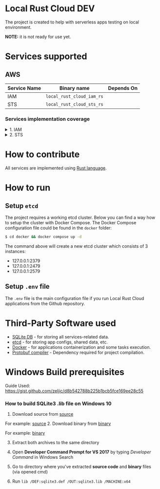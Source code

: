 # Local Rust Cloud DEV
The project is created to help with serverless apps testing on local environment.

**NOTE:** it is not ready for use yet.

# Services supported

## AWS
| Service Name | Binary name               | Depends On           |
|--------------|---------------------------|----------------------|
| IAM          | `local_rust_cloud_iam_rs` |                      |
| STS          | `local_rust_cloud_sts_rs` |                      |

### Services implementation coverage

<details>
<summary>1. IAM</summary>

- [ ] add_client_id_to_open_id_connect_provider
- [X] add_role_to_instance_profile
- [X] add_user_to_group
- [X] attach_group_policy
- [X] attach_role_policy
- [X] attach_user_policy
- [ ] change_password
- [ ] create_access_key
- [ ] create_account_alias
- [X] create_group
- [X] create_instance_profile
- [X] create_login_profile
- [ ] create_open_id_connect_provider
- [X] create_policy
- [X] create_policy_version
- [X] create_role
- [ ] create_saml_provider
- [ ] create_service_linked_role
- [ ] create_service_specific_credential
- [X] create_user
- [ ] create_virtual_mfa_device
- [ ] deactivate_mfa_device
- [ ] delete_access_key
- [ ] delete_account_alias
- [ ] delete_account_password_policy
- [ ] delete_group
- [ ] delete_group_policy
- [ ] delete_instance_profile
- [ ] delete_login_profile
- [ ] delete_open_id_connect_provider
- [ ] delete_policy
- [ ] delete_policy_version
- [ ] delete_role
- [ ] delete_role_permissions_boundary
- [ ] delete_role_policy
- [ ] delete_saml_provider
- [ ] delete_server_certificate
- [ ] delete_service_linked_role
- [ ] delete_service_specific_credential
- [ ] delete_signing_certificate
- [ ] delete_ssh_public_key
- [ ] delete_user
- [ ] delete_user_permissions_boundary
- [ ] delete_user_policy
- [ ] delete_virtual_mfa_device
- [ ] detach_group_policy
- [ ] detach_role_policy
- [ ] detach_user_policy
- [ ] enable_mfa_device
- [ ] generate_credential_report
- [ ] generate_organizations_access_report
- [ ] generate_service_last_accessed_details
- [ ] get_access_key_last_used
- [ ] get_account_authorization_details
- [ ] get_account_password_policy
- [ ] get_account_summary
- [ ] get_context_keys_for_custom_policy
- [ ] get_context_keys_for_principal_policy
- [ ] get_credential_report
- [X] get_group
- [ ] get_group_policy
- [ ] get_instance_profile
- [ ] get_login_profile
- [ ] get_mfa_device
- [ ] get_open_id_connect_provider
- [ ] get_organizations_access_report
- [ ] get_policy
- [ ] get_policy_version
- [ ] get_role
- [ ] get_role_policy
- [ ] get_saml_provider
- [ ] get_server_certificate
- [ ] get_service_last_accessed_details
- [ ] get_service_last_accessed_details_with_entities
- [ ] get_service_linked_role_deletion_status
- [ ] get_ssh_public_key
- [ ] get_user
- [ ] get_user_policy
- [ ] list_access_keys
- [ ] list_account_aliases
- [ ] list_attached_group_policies
- [ ] list_attached_role_policies
- [ ] list_attached_user_policies
- [ ] list_entities_for_policy
- [ ] list_group_policies
- [X] list_groups
- [ ] list_groups_for_user
- [ ] list_instance_profile_tags
- [ ] list_instance_profiles
- [ ] list_instance_profiles_for_role
- [ ] list_mfa_device_tags
- [ ] list_mfa_devices
- [ ] list_open_id_connect_provider_tags
- [ ] list_open_id_connect_providers
- [X] list_policies
- [ ] list_policies_granting_service_access
- [X] list_policy_tags
- [ ] list_policy_versions
- [ ] list_role_policies
- [X] list_role_tags
- [ ] list_roles
- [ ] list_saml_provider_tags
- [ ] list_saml_providers
- [ ] list_server_certificate_tags
- [ ] list_server_certificates
- [ ] list_service_specific_credentials
- [ ] list_signing_certificates
- [ ] list_ssh_public_keys
- [ ] list_user_policies
- [X] list_user_tags
- [X] list_users
- [ ] list_virtual_mfa_devices
- [ ] put_group_policy
- [ ] put_role_permissions_boundary
- [ ] put_role_policy
- [ ] put_user_permissions_boundary
- [ ] put_user_policy
- [ ] remove_client_id_from_open_id_connect_provider
- [ ] remove_role_from_instance_profile
- [ ] remove_user_from_group
- [ ] reset_service_specific_credential
- [ ] resync_mfa_device
- [ ] set_default_policy_version
- [ ] set_security_token_service_preferences
- [ ] simulate_custom_policy
- [ ] simulate_principal_policy
- [ ] tag_instance_profile
- [ ] tag_mfa_device
- [ ] tag_open_id_connect_provider
- [ ] tag_policy
- [ ] tag_role
- [ ] tag_saml_provider
- [ ] tag_server_certificate
- [ ] tag_user
- [ ] untag_instance_profile
- [ ] untag_mfa_device
- [ ] untag_open_id_connect_provider
- [ ] untag_policy
- [ ] untag_role
- [ ] untag_saml_provider
- [ ] untag_server_certificate
- [ ] untag_user
- [ ] update_access_key
- [ ] update_account_password_policy
- [ ] update_assume_role_policy
- [ ] update_group
- [ ] update_login_profile
- [ ] update_open_id_connect_provider_thumbprint
- [ ] update_role
- [ ] update_role_description
- [ ] update_saml_provider
- [ ] update_server_certificate
- [ ] update_service_specific_credential
- [ ] update_signing_certificate
- [ ] update_ssh_public_key
- [ ] update_user
- [ ] upload_server_certificate
- [ ] upload_signing_certificate
- [ ] upload_ssh_public_key

</details>

<details>
<summary>2. STS</summary>

- [X] assume_role
- [ ] assume_role_with_saml
- [ ] assume_role_with_web_identity
- [ ] get_access_key_info
- [ ] get_caller_identity
- [ ] get_federation_token
- [ ] get_session_token

</details>

# How to contribute
All services are implemented using [Rust language](https://www.rust-lang.org/).

# How to run

## Setup `etcd`
The project requires a working etcd cluster. Below you can find a way how to setup the cluster with Docker Compose. The Docker Compose configuration file could be found in the `docker` folder:

```bash
$ cd docker && docker compose up -d
```
The command above will create a new etcd cluster which consists of 3 instances:
- 127.0.0.1:2379
- 127.0.0.1:2479
- 127.0.0.1:2579

## Setup `.env` file
The `.env` file is the main configuration file if you run Local Rust Cloud applications from the Github repository.

# Third-Party Software used
- [SQLite DB](https://www.sqlite.org/index.html) - for storing all services-related data.
- [etcd](https://etcd.io/) - for storing app configs, shared data, etc.
- [Docker](https://www.docker.com) - for applications containerization and some tasks execution.
- [Protobuf compiler](https://grpc.io/docs/protoc-installation/) - Dependency required for project compilation.

# Windows Build prerequisites
Guide Used: https://gist.github.com/zeljic/d8b542788b225b1bcb5fce169ee28c55

### How to build SQLite3 .lib file on Windows 10

1. Download source from [source](https://www.sqlite.org/download.html)

For example: [source](https://www.sqlite.org/2022/sqlite-amalgamation-3390300.zip) 
2. Download binary from [binary](https://www.sqlite.org/download.html)

For example: [binary](https://www.sqlite.org/2022/sqlite-dll-win64-x64-3390300.zip) 

3. Extract both archives to the same directory

4. Open **Developer Command Prompt for VS 2017** by typing *Developer Command* in Windows Search

5. Go to directory where you've extracted **source code** and **binary** files (via opened cmd)
6. Run
```lib /DEF:sqlite3.def /OUT:sqlite3.lib /MACHINE:x64```

